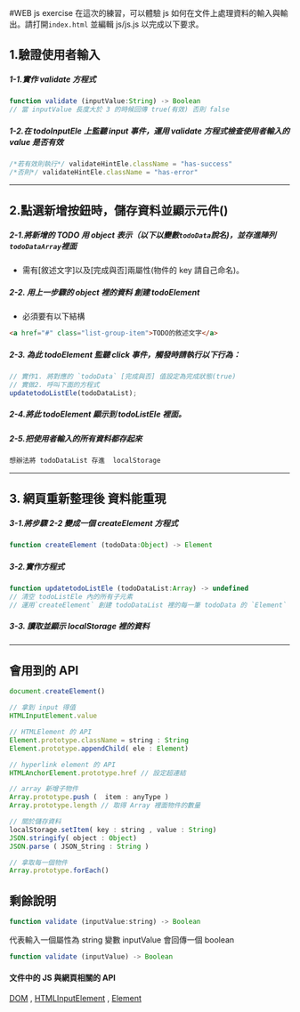 
#WEB js exercise
在這次的練習，可以體驗 js 如何在文件上處理資料的輸入與輸出。請打開`index.html` 並編輯 js/js.js 以完成以下要求。


## 1.驗證使用者輸入

##### 1-1.實作 validate 方程式
```javascript
function validate (inputValue:String) -> Boolean
// 當 inputValue 長度大於 3 的時候回傳 true(有效) 否則 false
```

##### 1-2.在 todoInputEle 上監聽 input 事件，運用 validate 方程式檢查使用者輸入的 value 是否有效
```javascript
/*若有效則執行*/ validateHintEle.className = "has-success"
/*否則*/ validateHintEle.className = "has-error"
```
___

## 2.點選新增按鈕時，儲存資料並顯示元件()

##### 2-1.將新增的 TODO 用 object 表示（以下以變數`todoData`說名)，並存進陣列`todoDataArray`裡面
* 需有[敘述文字]以及[完成與否]兩屬性(物件的 key 請自己命名)。

##### 2-2. 用上一步驟的 object 裡的資料 創建 todoElement
* 必須要有以下結構
```html
<a href="#" class="list-group-item">TODO的敘述文字</a>
```

##### 2-3. 為此 todoElement 監聽 click 事件，觸發時請執行以下行為：
```javascript
// 實作1. 將對應的 `todoData` [完成與否] 值設定為完成狀態(true)
// 實做2. 呼叫下面的方程式
updatetodoListEle(todoDataList);
```

##### 2-4.將此 todoElement 顯示到 todoListEle 裡面。

##### 2-5.把使用者輸入的所有資料都存起來
```javascript
想辦法將 todoDataList 存進  localStorage
```

___

## 3. 網頁重新整理後 資料能重現

##### 3-1.將步驟 2-2 變成一個 createElement 方程式
```javascript
function createElement (todoData:Object) -> Element
```

##### 3-2.實作方程式
```javascript
function updatetodoListEle (todoDataList:Array) -> undefined
// 清空 todoListEle 內的所有子元素
// 運用`createElement` 創建 todoDataList 裡的每一筆 todoData 的 `Element`
```

##### 3-3. 讀取並顯示 localStorage 裡的資料

___





## 會用到的 API

```javascript
document.createElement()

// 拿到 input 得值
HTMLInputElement.value  

// HTMLElement 的 API
Element.prototype.className = string : String
Element.prototype.appendChild( ele : Element)

// hyperlink element 的 API
HTMLAnchorElement.prototype.href // 設定超連結

// array 新增子物件
Array.prototype.push (  item : anyType )
Array.prototype.length // 取得 Array 裡面物件的數量

// 關於儲存資料
localStorage.setItem( key : string , value : String)
JSON.stringify( object : Object)
JSON.parse ( JSON_String : String )

// 拿取每一個物件
Array.prototype.forEach()
```





## 剩餘說明
```javascript
function validate (inputValue:string) -> Boolean
```
代表輸入一個屬性為 string 變數 inputValue 會回傳一個 boolean
```javascript
function validate (inputValue) -> Boolean
```


#### 文件中的 JS 與網頁相關的 API

[DOM](https://developer.mozilla.org/en-US/docs/Web/API/Document) , [HTMLInputElement](https://developer.mozilla.org/zh-TW/docs/Web/API/HTMLInputElement) ,
[Element](https://developer.mozilla.org/en-US/docs/Web/API/Element)
